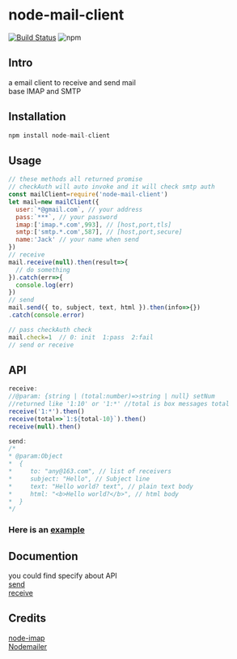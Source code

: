 # node-mail-client
[![Build Status](https://travis-ci.com/wk989898/mail.svg?branch=master)](https://travis-ci.com/wk989898/mail)
![npm](https://img.shields.io/npm/v/node-mail-client)
## Intro
a email client to receive and send mail  
base IMAP and SMTP
## Installation
``` js
npm install node-mail-client
```
## Usage
```js
// these methods all returned promise
// checkAuth will auto invoke and it will check smtp auth
const mailClient=require('node-mail-client')
let mail=new mailClient({
  user:`*@gmail.com`, // your address
  pass:`***`, // your password
  imap:['imap.*.com',993], // [host,port,tls]
  smtp:['smtp.*.com',587], // [host,port,secure]
  name:'Jack' // your name when send
})
// receive
mail.receive(null).then(result=>{
  // do something
}).catch(err=>{
  console.log(err)  
})
// send 
mail.send({ to, subject, text, html }).then(info=>{})
.catch(console.error)

// pass checkAuth check
mail.check=1  // 0: init  1:pass  2:fail
// send or receive
```
## API
```ts
receive:
//@param: {string | (total:number)=>string | null} setNum
//returned like '1:10' or '1:*' //total is box messages total  
receive('1:*').then()
receive(total=>`1:${total-10}`).then()
receive(null).then()

send:
/*
* @param:Object
*  {
*     to: "any@163.com", // list of receivers
*     subject: "Hello", // Subject line
*     text: "Hello world? text", // plain text body
*     html: "<b>Hello world?</b>", // html body
*  }
*/

```
### Here is an [example](./example/test.js)
## Documention
you could find specify  about API  
[send](https://nodemailer.com/about/)  
[receive](https://github.com/mscdex/node-imap)  

## Credits
[node-imap](https://github.com/mscdex/node-imap)  
[Nodemailer](https://github.com/nodemailer/nodemailer)
